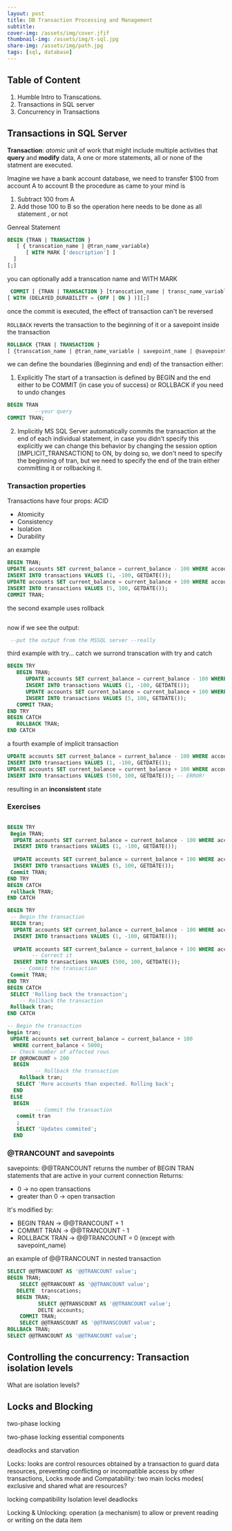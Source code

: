 ```yaml
---
layout: post
title: DB Transaction Processing and Management
subtitle: 
cover-img: /assets/img/cover.jfif
thumbnail-img: /assets/img/t-sql.jpg
share-img: /assets/img/path.jpg
tags: [sql, database]
---
```


## Table of Content

1. Humble Intro to Transcations.
2. Transactions in SQL server
3. Concurrency in Transactions

## Transactions in SQL Server

**Transaction**: _atomic_ unit of work that might include multiple activities that **query** and **modify** data, A one or more statements, all or none of the statment are executed.

Imagine we have a bank account database, we need to transfer $100 from account A to  account B
the procedure as came to your mind is

1. Subtract 100 from A
2. Add those 100 to B
so the operation here needs to be done as all statement , or not

Genreal Statement

```sql
BEGIN {TRAN | TRANSACTION }
   [ { transcation_name | @tran_name_variable}
      [ WITH MARK ['description'] ]
  ]
[;]
```

you can optionally add a transcation name and WITH MARK

```sql
 COMMIT [ {TRAN | TRANSACTION } [transcation_name | transc_name_variable ]]
[ WITH (DELAYED_DURABILITY = {OFF | ON } )][;]
```

once the commit is executed, the effect of transaction can't be reversed

`ROLLBACK` reverts the transaction to the beginning of it or a savepoint inside the transaction

```sql
ROLLBACK {TRAN | TRANSACTION }
[ {transcation_name | @tran_name_variable | savepoint_name | @savepoint_variable } [;]
```

we can define the boundaries (Beginning and end) of the transaction either:

1. Explicitly
The start of a transaction is defined by BEGIN and the end either to be
COMMIT (in case you of success) or ROLLBACK if you need to undo changes

```sql
BEGIN TRAN
         --your query
COMMIT TRAN;
```

2. Implicitly
MS SQL Server automatically commits the transaction at the end of each individual statement, in case you didn't specify this explicitly
we can change this behavior by changing the session option [IMPLICIT_TRANSACTION] to ON, by doing so, we don't need to specify the beginning of tran, but we need to specify the end of the train either committing it or rollbacking it.

### Transaction properties

Transactions have four props: ACID

- Atomicity
- Consistency
- Isolation
- Durability

an example

```sql
BEGIN TRAN;
UPDATE accounts SET current_balance = current_balance - 100 WHERE account_id = 1;
INSERT INTO transactions VALUES (1, -100, GETDATE());
UPDATE accounts SET current_balance = current_balance + 100 WHERE account_id = 5;
INSERT INTO transactions VALUES (5, 100, GETDATE());
COMMIT TRAN;
```

the second example uses rollback

```sql


```

now if we see the output:

```sql
 --put the output from the MSSQL server --really
```

third example with try... catch
we surrond transcation with try and catch

```sql
BEGIN TRY
   BEGIN TRAN;
      UPDATE accounts SET current_balance = current_balance - 100 WHERE account_id = 1;
      INSERT INTO transactions VALUES (1, -100, GETDATE());
      UPDATE accounts SET current_balance = current_balance + 100 WHERE account_id = 5;
      INSERT INTO transactions VALUES (5, 100, GETDATE());
   COMMIT TRAN;
END TRY
BEGIN CATCH
   ROLLBACK TRAN;
END CATCH
```

a fourth example of implicit transaction

```sql
UPDATE accounts SET current_balance = current_balance - 100 WHERE account_id = 1;
INSERT INTO transactions VALUES (1, -100, GETDATE());
UPDATE accounts SET current_balance = current_balance + 100 WHERE account_id = 5;
INSERT INTO transactions VALUES (500, 100, GETDATE()); -- ERROR!
```

resulting in an **inconsistent** state

### Exercises

```sql

BEGIN TRY  
 Begin TRAN;
  UPDATE accounts SET current_balance = current_balance - 100 WHERE account_id = 1;
  INSERT INTO transactions VALUES (1, -100, GETDATE());
        
  UPDATE accounts SET current_balance = current_balance + 100 WHERE account_id = 5;
  INSERT INTO transactions VALUES (5, 100, GETDATE());
 Commit TRAN;
END TRY
BEGIN CATCH  
 rollback TRAN;
END CATCH
```

```sql
BEGIN TRY  
 -- Begin the transaction
 BEGIN tran;
  UPDATE accounts SET current_balance = current_balance - 100 WHERE account_id = 1;
  INSERT INTO transactions VALUES (1, -100, GETDATE());
        
  UPDATE accounts SET current_balance = current_balance + 100 WHERE account_id = 5;
        -- Correct it
  INSERT INTO transactions VALUES (500, 100, GETDATE());
    -- Commit the transaction
 Commit TRAN;    
END TRY
BEGIN CATCH  
 SELECT 'Rolling back the transaction';
    -- Rollback the transaction
 Rollback tran;
END CATCH
```

```sql
-- Begin the transaction
begin tran; 
 UPDATE accounts set current_balance = current_balance + 100
  WHERE current_balance < 5000;
 -- Check number of affected rows
 IF @@ROWCOUNT > 200 
  BEGIN 
         -- Rollback the transaction
    Rollback tran; 
   SELECT 'More accounts than expected. Rolling back'; 
  END
 ELSE
  BEGIN 
         -- Commit the transaction
   commit tran
   ; 
   SELECT 'Updates commited'; 
  END
```

### @TRANCOUNT and savepoints

savepoints:
@@TRANCOUNT returns the number of BEGIN TRAN statements that are active in your current connection
Returns:

- 0 -> no open transactions
- greater than 0 -> open transaction

It's modified by:

- BEGIN TRAN -> @@TRANCOUNT + 1
- COMMIT TRAN -> @@TRANCOUNT - 1
- ROLLBACK TRAN -> @@TRANCOUNT = 0 (except with savepoint_name)

an example of @@TRANCOUNT in nested transaction

```sql
SELECT @@TRANCOUNT AS '@@TRANCOUNT value';
BEGIN TRAN;
    SELECT @@TRANCOUNT AS '@@TRANCOUNT value';
   DELETE  transcations;
   BEGIN TRAN;
          SELECT @@TRANSCOUNT AS '@@TRANCOUNT value';
          DELTE accounts;
    COMMIT TRAN;
    SELECT @@TRANSCOUNT AS '@@TRANSCOUNT value';
ROLLBACk TRAN;
SELECT @@TRANCOUNT AS '@@TRANCOUNT value';
```

## Controlling the concurrency: Transaction isolation levels

What are isolation levels?

## Locks and Blocking

two-phase locking

two-phase locking essential components

deadlocks and starvation

Locks:
looks are control resources obtained by a transaction to guard data resources, preventing conflicting or incompatible access by other transactions,
Locks mode and Compatability:
two main locks modes( exclusive and shared
what are resources?

locking compatibility
Isolation level
deadlocks

Locking & Unlocking:  operation (a mechanism) to allow or prevent reading or writing on the data item
